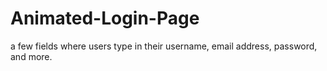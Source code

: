 # Animated-Login-Page
a few fields where users type in their username, email address, password, and more.
